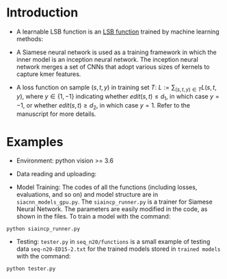 Introduction
==============

- A learnable LSB function is an [LSB function](https://github.com/Shao-Group/lsbucketing) trained by machine learning methods:

- A Siamese neural network is used as a training framework in which the inner model is an inception neural network. The inception neural network merges a set of CNNs that adopt various sizes of kernels to capture kmer features.

- A loss function on sample $(s,t,y)$ in training set $T$: $L := \textstyle \sum_{(s,t,y)\in T}  L(s,t,y)$, where $y \in \lbrace1, -1\rbrace$ indicating whether $edit(s,t) \le d_1$, in which case $y = -1$, or whether $edit(s,t) \ge d_2$, in which case $y = 1$. Refer to the manuscript for more details.


Examples
==============
- Environment: python vision >= 3.6

- Data reading and uploading:
 
- Model Training:
The codes of all the functions (including losses, evaluations, and so on) and model structure are in `siacnn_models_gpu.py`. The `siaincp_runner.py` is a trainer for Siamese Neural Network. The parameters are easily modified in the code, as shown in the files. To train a model with the command:

`python siaincp_runner.py`

- Testing:
`tester.py` in `seq_n20/functions` is a small example of testing data `seq-n20-ED15-2.txt` for the trained models stored in `trained models` with the command:

`python tester.py`
